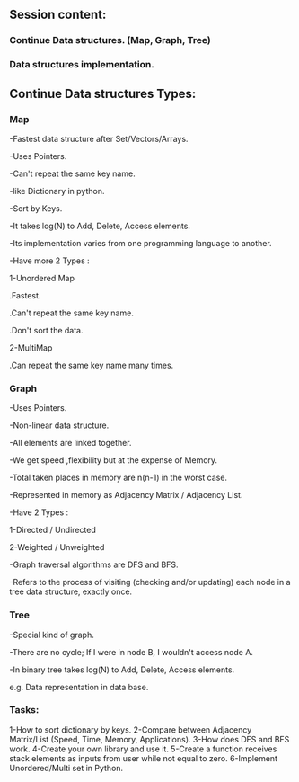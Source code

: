 ## Session content:
### Continue Data structures. (Map, Graph, Tree)
### Data structures implementation.

## Continue Data structures Types:
### Map
-Fastest data structure after Set/Vectors/Arrays.

-Uses Pointers.

-Can't repeat the same key name.

-like Dictionary in python.

-Sort by Keys.

-It takes log(N) to Add, Delete, Access elements.

-Its implementation varies from one programming language to another.

-Have more 2 Types :

1-Unordered Map

.Fastest.

.Can't repeat the same key name.

.Don't sort the data.

2-MultiMap

.Can repeat the same key name many times.

### Graph
-Uses Pointers.

-Non-linear data structure.

-All elements are linked together.

-We get speed ,flexibility but at the expense of Memory.

-Total taken places in memory are n(n-1) in the worst case.

-Represented in memory as Adjacency Matrix / Adjacency List.

-Have 2 Types :

1-Directed / Undirected

2-Weighted / Unweighted

-Graph traversal algorithms are DFS and BFS.

-Refers to the process of visiting (checking and/or updating) each node in a tree data structure, exactly once.

### Tree
-Special kind of graph.

-There are no cycle; If I were in node B, I wouldn't access node A.

-In binary tree takes log(N) to Add, Delete, Access elements.

e.g. Data representation in data base.

### Tasks:
1-How to sort dictionary by keys.
2-Compare between Adjacency Matrix/List (Speed, Time, Memory, Applications).
3-How does DFS and BFS work.
4-Create your own library and use it.
5-Create a function receives stack elements as inputs from user while not equal to zero.
6-Implement Unordered/Multi set in Python.
